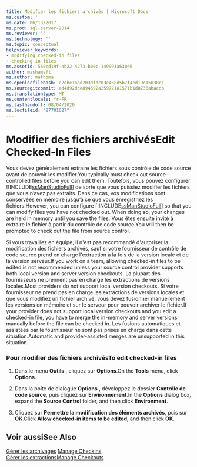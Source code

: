 ```yaml
---
title: Modifier les fichiers archivés | Microsoft Docs
ms.custom: ''
ms.date: 06/13/2017
ms.prod: sql-server-2014
ms.reviewer: ''
ms.technology: ''
ms.topic: conceptual
helpviewer_keywords:
- modifying checked-in files
- checking in files
ms.assetid: 560cd19f-ab22-4273-b00c-149993a630e6
author: mashamsft
ms.author: mathoma
ms.openlocfilehash: e2dbe1aad203dfdc83e438d5b7f4ed19c15038c1
ms.sourcegitcommit: ad4d92dce894592a259721a1571b1d8736abacdb
ms.translationtype: MT
ms.contentlocale: fr-FR
ms.lasthandoff: 08/04/2020
ms.locfileid: "87701627"
---
```

# <a name="edit-checked-in-files"></a><span data-ttu-id="54b08-102">Modifier des fichiers archivés</span><span class="sxs-lookup"><span data-stu-id="54b08-102">Edit Checked-In Files</span></span>
  <span data-ttu-id="54b08-103">Vous devez généralement extraire les fichiers sous contrôle de code source avant de pouvoir les modifier.</span><span class="sxs-lookup"><span data-stu-id="54b08-103">You typically must check out source-controlled files before you can edit them.</span></span> <span data-ttu-id="54b08-104">Toutefois, vous pouvez configurer [!INCLUDE[ssManStudioFull](../includes/ssmanstudiofull-md.md)] de sorte que vous puissiez modifier les fichiers que vous n’avez pas extraits. Dans ce cas, vos modifications sont conservées en mémoire jusqu’à ce que vous enregistriez les fichiers.</span><span class="sxs-lookup"><span data-stu-id="54b08-104">However, you can configure [!INCLUDE[ssManStudioFull](../includes/ssmanstudiofull-md.md)] so that you can modify files you have not checked out. When doing so, your changes are held in memory until you save the files.</span></span> <span data-ttu-id="54b08-105">Vous êtes ensuite invité à extraire le fichier à partir du contrôle de code source.</span><span class="sxs-lookup"><span data-stu-id="54b08-105">You will then be prompted to check out the file from source control.</span></span>  
  
 <span data-ttu-id="54b08-106">Si vous travaillez en équipe, il n'est pas recommandé d'autoriser la modification des fichiers archivés, sauf si votre fournisseur de contrôle de code source prend en charge l'extraction à la fois de la version locale et de la version serveur.</span><span class="sxs-lookup"><span data-stu-id="54b08-106">If you work on a team, allowing checked-in files to be edited is not recommended unless your source control provider supports both local version and server version checkouts.</span></span> <span data-ttu-id="54b08-107">La plupart des fournisseurs ne prennent pas en charge les extractions de versions locales.</span><span class="sxs-lookup"><span data-stu-id="54b08-107">Most providers do not support local version checkouts.</span></span> <span data-ttu-id="54b08-108">Si votre fournisseur ne prend pas en charge les extractions de versions locales et que vous modifiez un fichier archivé, vous devez fusionner manuellement les versions en mémoire et sur le serveur pour pouvoir archiver le fichier.</span><span class="sxs-lookup"><span data-stu-id="54b08-108">If your provider does not support local version checkouts and you edit a checked-in file, you have to merge the in-memory and server versions manually before the file can be checked in.</span></span> <span data-ttu-id="54b08-109">Les fusions automatiques et assistées par le fournisseur ne sont pas prises en charge dans cette situation.</span><span class="sxs-lookup"><span data-stu-id="54b08-109">Automatic and provider-assisted merges are unsupported in this situation.</span></span>  
  
### <a name="to-edit-checked-in-files"></a><span data-ttu-id="54b08-110">Pour modifier des fichiers archivés</span><span class="sxs-lookup"><span data-stu-id="54b08-110">To edit checked-in files</span></span>  
  
1.  <span data-ttu-id="54b08-111">Dans le menu **Outils** , cliquez sur **Options**.</span><span class="sxs-lookup"><span data-stu-id="54b08-111">On the **Tools** menu, click **Options**.</span></span>  
  
2.  <span data-ttu-id="54b08-112">Dans la boîte de dialogue **Options** , développez le dossier **Contrôle de code source**, puis cliquez sur **Environnement**.</span><span class="sxs-lookup"><span data-stu-id="54b08-112">In the **Options** dialog box, expand the **Source Contro**l folder, and then click **Environment**.</span></span>  
  
3.  <span data-ttu-id="54b08-113">Cliquez sur **Permettre la modification des éléments archivés**, puis sur **OK**.</span><span class="sxs-lookup"><span data-stu-id="54b08-113">Click **Allow checked-in items to be edited**, and then click **OK**.</span></span>  
  
## <a name="see-also"></a><span data-ttu-id="54b08-114">Voir aussi</span><span class="sxs-lookup"><span data-stu-id="54b08-114">See Also</span></span>  
 <span data-ttu-id="54b08-115">[Gérer les archivages](../../2014/database-engine/manage-checkins.md) </span><span class="sxs-lookup"><span data-stu-id="54b08-115">[Manage Checkins](../../2014/database-engine/manage-checkins.md) </span></span>  
 [<span data-ttu-id="54b08-116">Gérer les extractions</span><span class="sxs-lookup"><span data-stu-id="54b08-116">Manage Checkouts</span></span>](../../2014/database-engine/manage-checkouts.md)  
  
  
